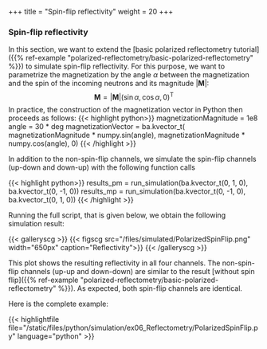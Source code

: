 +++
title = "Spin-flip reflectivity"
weight = 20
+++

### Spin-flip reflectivity

In this section, we want to extend the [basic polarized reflectometry tutorial]({{% ref-example "polarized-reflectometry/basic-polarized-reflectometry" %}}) to simulate spin-flip reflectivity.
For this purpose, we want to parametrize the magnetization by the angle $\alpha$ between the magnetization and the spin of the incoming neutrons and its magnitude $\left| \mathbf{M} \right|$:
$$\mathbf M =  \left| \mathbf{M} \right| \left( \sin \alpha, \cos \alpha, 0\right)^\mathrm{T}$$
In practice, the construction of the magnetization vector in Python then proceeds as follows:
{{< highlight python>}}
magnetizationMagnitude = 1e8
angle                  = 30 * deg
magnetizationVector    = ba.kvector_t(
                magnetizationMagnitude * numpy.sin(angle), 
                magnetizationMagnitude * numpy.cos(angle), 
                0)
{{< /highlight >}}

In addition to the non-spin-flip channels, we simulate the spin-flip channels (up-down and down-up)
with the following function calls

{{< highlight python>}}
results_pm = run_simulation(ba.kvector_t(0,  1, 0),
                            ba.kvector_t(0, -1, 0))
results_mp = run_simulation(ba.kvector_t(0, -1, 0),
                            ba.kvector_t(0,  1, 0))
{{< /highlight >}}

Running the full script, that is given below, we obtain the following simulation result:

{{< galleryscg >}}
{{< figscg src="/files/simulated/PolarizedSpinFlip.png" width="650px" caption="Reflectivity">}}
{{< /galleryscg >}}

This plot shows the resulting reflectivity in all four channels.
The non-spin-flip channels (up-up and down-down) are similar to the result [without spin flip]({{% ref-example "polarized-reflectometry/basic-polarized-reflectometry" %}}).
As expected, both spin-flip channels are identical.

Here is the complete example:

{{< highlightfile file="/static/files/python/simulation/ex06_Reflectometry/PolarizedSpinFlip.py"  language="python" >}}

